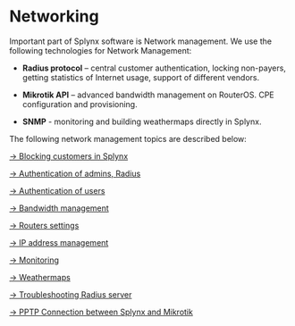  Networking
 ==========

Important part of Splynx software is Network management. We use the following technologies for Network Management:

* **Radius protocol** – central customer authentication, locking non-payers, getting statistics of Internet usage, support of different vendors.

* **Mikrotik API** – advanced bandwidth management on RouterOS. CPE configuration and provisioning.

* **SNMP** - monitoring and building weathermaps directly in Splynx.

The following network management topics are described below:

[→ Blocking customers in Splynx](blocking_customers/blocking_customers.md)

[→ Authentication of admins, Radius](authentication_admins_radius/authentication_admins_radius.md)

[→ Authentication of users](authentication_users/authentication_users.md)

[→ Bandwidth management](bandwidth_management/bandwidth_management.md)

[→ Routers settings](router_settings/router_settings.md)

[→ IP address management](ip_address_maanagement/ip_address_maanagement.md)

[→ Monitoring](monitoring/monitoring.md)

[→ Weathermaps](weathermaps/weathermaps.md)

[→ Troubleshooting Radius server](troubleshooting_radius/troubleshooting_radius.md)

[→ PPTP Connection between Splynx and Mikrotik](pptp_splynx_mikrotik/pptp_splynx_mikrotik.md)
